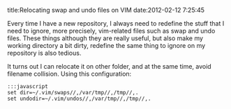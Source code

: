 title:Relocating swap and undo files on VIM
date:2012-02-12 7:25:45

Every time I have a new repository, I always need to redefine the stuff that I need to ignore, more precisely, vim-related files such as swap and undo files. These things although they are really useful, but also make my working directory a bit dirty, redefine the same thing to ignore on my repository is also tedious. 

It turns out I can relocate it on other folder, and at the same time, avoid filename collision. Using this configuration:

	:::javascript
	set dir=~/.vim/swaps//,/var/tmp//,/tmp//,.
	set undodir=~/.vim/undos//,/var/tmp//,/tmp//,.
